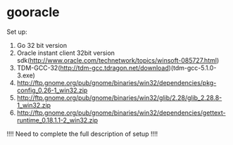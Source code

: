 # gooracle

Set up:
1. Go 32 bit version
2. Oracle instant client 32bit version sdk(http://www.oracle.com/technetwork/topics/winsoft-085727.html)
3. TDM-GCC-32(http://tdm-gcc.tdragon.net/download)(tdm-gcc-5.1.0-3.exe)
4. http://ftp.gnome.org/pub/gnome/binaries/win32/dependencies/pkg-config_0.26-1_win32.zip
5. http://ftp.gnome.org/pub/gnome/binaries/win32/glib/2.28/glib_2.28.8-1_win32.zip
6. http://ftp.gnome.org/pub/gnome/binaries/win32/dependencies/gettext-runtime_0.18.1.1-2_win32.zip

!!!! Need to complete the full description of setup !!!!
